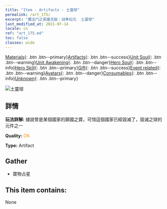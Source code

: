 ```yaml
---
title: "Item - Artifacts - 土靈球"
permalink: /art_175/
excerpt: "魔法门之英雄无敌：战争纪元  土靈球"
last_modified_at: 2021-07-14
locale: cn
ref: "art_175.md"
toc: false
classes: wide
---
```

 [Materials](/ItemsCN/){: .btn .btn--primary}[Artifacts](/ItemsCN/Artifacts/){: .btn .btn--success}[Unit Soul](/ItemsCN/UnitSoul/){: .btn .btn--warning}[Unit Awakening](/ItemsCN/UnitAwakening/){: .btn .btn--danger}[Hero Soul](/ItemsCN/HeroSoul/){: .btn .btn--info}[Hero Skill](/ItemsCN/HeroSkill/){: .btn .btn--primary}[Gift](/ItemsCN/Gift/){: .btn .btn--success}[Event related](/ItemsCN/Events/){: .btn .btn--warning}[Avatars](/ItemsCN/Avatars/){: .btn .btn--danger}[Consumables](/ItemsCN/Consumables/){: .btn .btn--info}[Unknown](/ItemsCN/Unknown/){: .btn .btn--primary}

 ![土靈球](/images/t/artifact_40454.png)

## 詳情
 **玩法詳解:** 據說曾是某個國家的鎮國之寶，可惜這個國家已經毀滅了，毀滅之球的元件之一

 **Quality:** <span style="color: #FF8C00">OK</span>

 **Type:** Artifact

## Gather

*    寶物占星 

## This item contains:

  None

